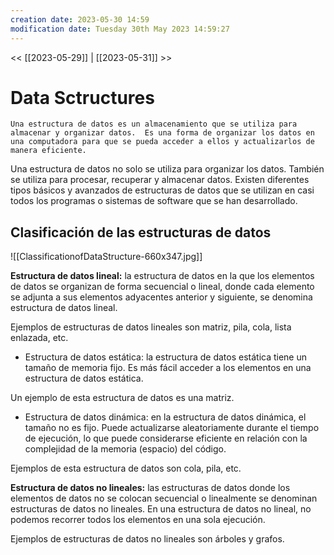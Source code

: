 ```yaml
---
creation date: 2023-05-30 14:59
modification date: Tuesday 30th May 2023 14:59:27
---
```


<< [[2023-05-29]] | [[2023-05-31]] >>

# Data Sctructures

```
Una estructura de datos es un almacenamiento que se utiliza para almacenar y organizar datos.  Es una forma de organizar los datos en una computadora para que se pueda acceder a ellos y actualizarlos de manera eficiente.
```

Una estructura de datos no solo se utiliza para organizar los datos.  También se utiliza para procesar, recuperar y almacenar datos.  Existen diferentes tipos básicos y avanzados de estructuras de datos que se utilizan en casi todos los programas o sistemas de software que se han desarrollado.

## Clasificación de las estructuras de datos

![[ClassificationofDataStructure-660x347.jpg]]

**Estructura de datos lineal:** la estructura de datos en la que los elementos de datos se organizan de forma secuencial o lineal, donde cada elemento se adjunta a sus elementos adyacentes anterior y siguiente, se denomina estructura de datos lineal. 

Ejemplos de estructuras de datos lineales son matriz, pila, cola, lista enlazada, etc.

- Estructura de datos estática: la estructura de datos estática tiene un tamaño de memoria fijo.  Es más fácil acceder a los elementos en una estructura de datos estática. 

Un ejemplo de esta estructura de datos es una matriz.

- Estructura de datos dinámica: en la estructura de datos dinámica, el tamaño no es fijo.  Puede actualizarse aleatoriamente durante el tiempo de ejecución, lo que puede considerarse eficiente en relación con la complejidad de la memoria (espacio) del código. 

Ejemplos de esta estructura de datos son cola, pila, etc.

**Estructura de datos no lineales:** las estructuras de datos donde los elementos de datos no se colocan secuencial o linealmente se denominan estructuras de datos no lineales.  En una estructura de datos no lineal, no podemos recorrer todos los elementos en una sola ejecución. 

Ejemplos de estructuras de datos no lineales son árboles y grafos.